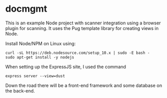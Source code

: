 # docmgmt

This is an example Node project with scanner integration using a browser plugin for scanning. It uses the Pug template library for creating views in Node.

Install Node/NPM on Linux using:

    curl -sL https://deb.nodesource.com/setup_10.x | sudo -E bash -
    sudo apt-get install -y nodejs
    
When setting up the ExpressJS site, I used the command

    express server --view=dust

Down the road there will be a front-end framework and some database on the back-end.
